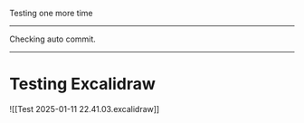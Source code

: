 

Testing one more time

---

Checking auto commit.

---
# Testing Excalidraw

![[Test 2025-01-11 22.41.03.excalidraw]]